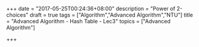 +++
date = "2017-05-25T00:24:36+08:00"
description = "Power of 2-choices"
draft = true
tags = ["Algorithm","Advanced Algorithm","NTU"]
title = "Advanced Algorithm - Hash Table - Lec3"
topics = ["Advanced Algorithm"]

+++

